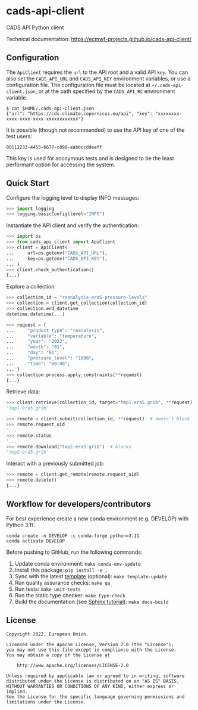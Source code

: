 # cads-api-client

CADS API Python client

Technical documentation: https://ecmwf-projects.github.io/cads-api-client/

## Configuration

The `ApiClient` requires the `url` to the API root and a valid API `key`. You can also set the `CADS_API_URL` and `CADS_API_KEY` environment variables, or use a configuration file. The configuration file must be located at `~/.cads-api-client.json`, or at the path specified by the `CADS_API_RC` environment variable.

```
$ cat $HOME/.cads-api-client.json
{"url": "https://cds.climate.copernicus.eu/api", "key": "xxxxxxxx-xxxx-xxxx-xxxx-xxxxxxxxxxxx"}
```

It is possible (though not recommended) to use the API key of one of the test users:

```
00112233-4455-6677-c899-aabbccddeeff
```

This key is used for anonymous tests and is designed to be the least performant option for accessing the system.

## Quick Start

Configure the logging level to display INFO messages:

```python
>>> import logging
>>> logging.basicConfig(level="INFO")

```

Instantiate the API client and verify the authentication:

```python
>>> import os
>>> from cads_api_client import ApiClient
>>> client = ApiClient(
...     url=os.getenv("CADS_API_URL"),
...     key=os.getenv("CADS_API_KEY"),
... )
>>> client.check_authentication()
{...}

```

Explore a collection:

```python
>>> collection_id = "reanalysis-era5-pressure-levels"
>>> collection = client.get_collection(collection_id)
>>> collection.end_datetime
datetime.datetime(...)

>>> request = {
...     "product_type": "reanalysis",
...     "variable": "temperature",
...     "year": "2022",
...     "month": "01",
...     "day": "01",
...     "pressure_level": "1000",
...     "time": "00:00",
... }
>>> collection.process.apply_constraints(**request)
{...}

```

Retrieve data:

```python
>>> client.retrieve(collection_id, target="tmp1-era5.grib", **request)  # blocks
'tmp1-era5.grib'

>>> remote = client.submit(collection_id, **request)  # doesn't block
>>> remote.request_uid
'...'
>>> remote.status
'...'
>>> remote.download("tmp2-era5.grib")  # blocks
'tmp2-era5.grib'

```

Interact with a previously submitted job:

```python
>>> remote = client.get_remote(remote.request_uid)
>>> remote.delete()
{...}

```

## Workflow for developers/contributors

For best experience create a new conda environment (e.g. DEVELOP) with Python 3.11:

```
conda create -n DEVELOP -c conda-forge python=3.11
conda activate DEVELOP
```

Before pushing to GitHub, run the following commands:

1. Update conda environment: `make conda-env-update`
1. Install this package: `pip install -e .`
1. Sync with the latest [template](https://github.com/ecmwf-projects/cookiecutter-conda-package) (optional): `make template-update`
1. Run quality assurance checks: `make qa`
1. Run tests: `make unit-tests`
1. Run the static type checker: `make type-check`
1. Build the documentation (see [Sphinx tutorial](https://www.sphinx-doc.org/en/master/tutorial/)): `make docs-build`

## License

```
Copyright 2022, European Union.

Licensed under the Apache License, Version 2.0 (the "License");
you may not use this file except in compliance with the License.
You may obtain a copy of the License at

    http://www.apache.org/licenses/LICENSE-2.0

Unless required by applicable law or agreed to in writing, software
distributed under the License is distributed on an "AS IS" BASIS,
WITHOUT WARRANTIES OR CONDITIONS OF ANY KIND, either express or implied.
See the License for the specific language governing permissions and
limitations under the License.
```
